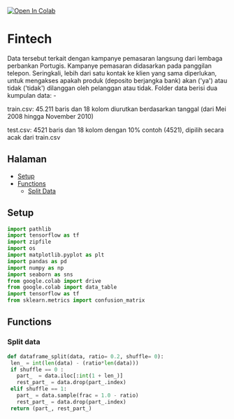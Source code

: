 [![Open In Colab](https://colab.research.google.com/assets/colab-badge.svg)](https://colab.research.google.com/github/gigihsantoso/prediksi-berlangganan-deposito-berjangka-deeplearning/blob/main/Deep_Learning_Fintech.ipynb)

# Fintech

Data tersebut terkait dengan kampanye pemasaran langsung dari lembaga perbankan Portugis. Kampanye pemasaran didasarkan pada panggilan telepon. Seringkali, lebih dari satu kontak ke klien yang sama diperlukan, untuk mengakses apakah produk (deposito berjangka bank) akan ('ya') atau tidak ('tidak') dilanggan oleh pelanggan atau tidak. Folder data berisi dua kumpulan data: -

train.csv: 45.211 baris dan 18 kolom diurutkan berdasarkan tanggal (dari Mei 2008 hingga November 2010)

test.csv: 4521 baris dan 18 kolom dengan 10% contoh (4521), dipilih secara acak dari train.csv


## Halaman 
 - [Setup](#Setup)
 - [Functions](#Functions)
   - [Split Data](#Split-data)
 
## Setup
  ```python
  import pathlib
  import tensorflow as tf
  import zipfile
  import os
  import matplotlib.pyplot as plt
  import pandas as pd
  import numpy as np
  import seaborn as sns
  from google.colab import drive
  from google.colab import data_table
  import tensorflow as tf
  from sklearn.metrics import confusion_matrix
  ```
 ## Functions
 
 ### Split data
 ```python
 def dataframe_split(data, ratio= 0.2, shuffle= 0):
  len_ = int(len(data) - (ratio*len(data)))
  if shuffle == 0 :
    part_  = data.iloc[:int(1 + len_)]
    rest_part_ = data.drop(part_.index)
  elif shuffle == 1:
    part_ = data.sample(frac = 1.0 - ratio)
    rest_part_ = data.drop(part_.index)
  return (part_, rest_part_)
  ```

